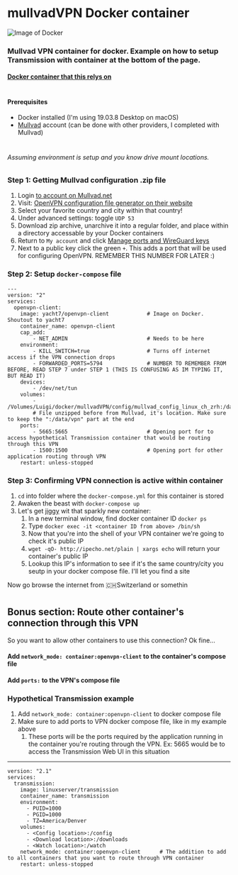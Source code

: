 # mullvadVPN Docker container
![Image of Docker](https://i1.pngguru.com/preview/96/77/258/cloud-logo-docker-software-deployment-devops-virtual-machine-microservices-anaconda-rightscale-png-clipart.jpg)
### Mullvad VPN container for docker. Example on how to setup Transmission with container at the bottom of the page.  
#### [Docker container that this relys on](https://github.com/yacht7/docker-openvpn-client)

# 

#### Prerequisites
- Docker installed (I'm using 19.03.8 Desktop on macOS)
- [Mullvad](https://mullvad.net/) account (can be done with other providers, I completed with Mullvad) 

# 

###### Assuming environment is setup and you know drive mount locations. 
### Step 1: Getting Mullvad configuration .zip file
1. Login [to account on Mullvad.net](https://mullvad.net/en/account/#/)
2. Visit: [OpenVPN configuration file generator on their website](https://mullvad.net/en/account/#/openvpn-config/?platform=linux)
3. Select your favorite country and city within that country!
4. Under advanced settings: toggle ```UDP 53```
5. Download zip archive, unarchive it into a regular folder, and place within a directory accessable by your Docker containers
6. Return to ```My account``` and click [Manage ports and WireGuard keys](https://mullvad.net/en/account/#/ports)
7. Next to a public key click the green ```+```. This adds a port that will be used for configuring OpenVPN. REMEMBER THIS NUMBER FOR LATER :)

### Step 2: Setup ```docker-compose``` file
 
    ---
    version: "2"
    services:
      openvpn-client:
        image: yacht7/openvpn-client            # Image on Docker. Shoutout to yacht7
        container_name: openvpn-client
        cap_add:
            - NET_ADMIN                         # Needs to be here
        environment: 
            - KILL_SWITCH=true                  # Turns off internet access if the VPN connection drops
            - FORWARDED_PORTS=5794              # NUMBER TO REMEMBER FROM BEFORE, READ STEP 7 under STEP 1 (THIS IS CONFUSING AS IM TYPING IT, BUT READ IT)
        devices:
            - /dev/net/tun                      
        volumes:
            - /Volumes/Luigi/docker/mullvadVPN/config/mullvad_config_linux_ch_zrh:/data/vpn   
            # File unzipped before from Mullvad, it's location. Make sure to keep the ":/data/vpn" part at the end
        ports:
            - 5665:5665                         # Opening port for to access hypothetical Transmission container that would be routing through this VPN
            - 1500:1500                         # Opening port for other application routing through VPN
        restart: unless-stopped

### Step 3: Confirming VPN connection is active within container
1. ```cd``` into folder where the ```docker-compose.yml``` for this container is stored
2. Awaken the beast with ```docker-compose up```
3. Let's get [jiggy](https://youtu.be/3JcmQONgXJM?t=1) wit that sparkly new container:
    1. In a new terminal window, find docker container ID ```docker ps```
    2. Type ```docker exec -it <container ID from above> /bin/sh```
    3. Now that you're into the shell of your VPN container we're going to check it's public IP
    4. ```wget -qO- http://ipecho.net/plain | xargs echo``` will return your container's public IP
    5. Lookup this IP's information to see if it's the same country/city you seutp in your docker compose file. I'll let you find a site


Now go browse the internet from 🇨🇭Switzerland or somethin
# 
## Bonus section: Route other container's connection through this VPN
So you want to allow other containers to use this connection? Ok fine...
#### Add ```network_mode: container:openvpn-client``` to the container's compose file
#### Add ```ports:``` to the VPN's compose file

### Hypothetical Transmission example
1. Add ```network_mode: container:openvpn-client``` to docker compose file
2. Make sure to add ports to VPN docker compose file, like in my example above
    1. These ports will be the ports required by the application running in the container you're routing through the VPN. Ex: 5665 would be to access the Transmission Web UI in this situation

---
    version: "2.1"
    services:
      transmission:
        image: linuxserver/transmission
        container_name: transmission
        environment:
          - PUID=1000
          - PGID=1000
          - TZ=America/Denver
        volumes:
          - <Config location>:/config
          - <Download location>:/downloads
          - <Watch location>:/watch
        network_mode: container:openvpn-client      # The addition to add to all containers that you want to route through VPN container
        restart: unless-stopped